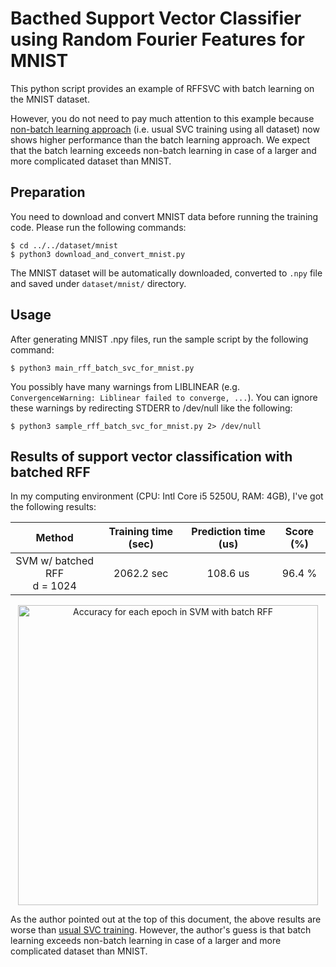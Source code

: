 # Bacthed Support Vector Classifier using Random Fourier Features for MNIST

This python script provides an example of RFFSVC with batch learning on the MNIST dataset.

However, you do not need to pay much attention to this example because
[non-batch learning approach](../rff_svc_for_mnist/README.md)
(i.e. usual SVC training using all dataset) now shows higher performance than the batch learning approach.
We expect that the batch learning exceeds non-batch learning in case of a larger and more complicated dataset than MNIST.


## Preparation

You need to download and convert MNIST data before running the training code.
Please run the following commands:

```console
$ cd ../../dataset/mnist
$ python3 download_and_convert_mnist.py
```

The MNIST dataset will be automatically downloaded, converted to `.npy` file
and saved under `dataset/mnist/` directory.


## Usage

After generating MNIST .npy files, run the sample script by the following command:

```console
$ python3 main_rff_batch_svc_for_mnist.py
```

You possibly have many warnings from LIBLINEAR (e.g. `ConvergenceWarning: Liblinear failed to converge, ...`).
You can ignore these warnings by redirecting STDERR to /dev/null like the following:

```console
$ python3 sample_rff_batch_svc_for_mnist.py 2> /dev/null
```


## Results of support vector classification with batched RFF

In my computing environment (CPU: Intl Core i5 5250U, RAM: 4GB), I've got the following results:

| Method                           | Training time (sec) | Prediction time (us)| Score (%) |
| :------------------------------: | :-----------------: | :-----------------: | :-------: |
| SVM w/ batched RFF <br> d = 1024 | 2062.2 sec          | 108.6 us            | 96.4 %    |

<div align="center">
  <img src="./figure_rff_batch_svc_for_mnist.png" width="480" alt="Accuracy for each epoch in SVM with batch RFF" />
</div>

As the author pointed out at the top of this document, the above results are worse than [usual SVC training](../rff_svc_for_mnist/README.md).
However, the author's guess is that batch learning exceeds non-batch learning in case of a larger and more complicated dataset than MNIST.
